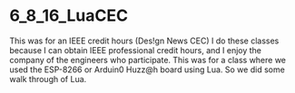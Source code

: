 # 6_8_16_LuaCEC
This was for an IEEE credit hours (Des!gn News CEC)
I do these classes because I can obtain IEEE professional credit hours, and I enjoy the company of the engineers who participate.
This was for a class where we used the ESP-8266 or Arduin0 Huzz@h board using Lua. So we did some walk through of Lua.
